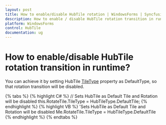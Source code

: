 ```yaml
---
layout: post
title: How to enable/disable HubTile rotation | WindowsForms | Syncfusion
description: How to enable / disable HubTile rotation transition in runtime
platform: WindowsForms
control: HubTile
documentation: ug
--- 
```


# How to enable/disable HubTile rotation transition in runtime?

You can achieve it by setting HubTile [TileType](https://help.syncfusion.com/cr/windowsforms/Syncfusion.Windows.Forms.Tools.HubTile.html#Syncfusion_Windows_Forms_Tools_HubTile_TileType) property as DefaultType, so that rotation transition will be disabled.

{% tabs %}
{% highlight C# %}
// Sets HubTile as Default Tile and Rotation will be disabled
this.RotateTile.TileType = HubTileType.DefaultTile;
{% endhighlight %}
{% highlight VB %} 
'Sets HubTile as Default Tile and Rotation will be disabled
Me.RotateTile.TileType = HubTileType.DefaultTile
{% endhighlight %}
{% endtabs %}
